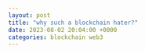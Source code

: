 ```yaml
---
layout: post
title: "why such a blockchain hater?"
date: 2023-08-02 20:04:00 +0000
categories: blockchain web3
---
```


